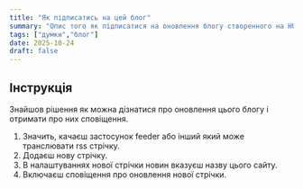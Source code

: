 ```yaml
---
title: "Як підписатись на цей блог"
summary: "Опис того як підписатися на оновлення блогу створенного на HUGO через rss стрічку."
tags: ["думки","блог"]
date: 2025-10-24
draft: false
---
```


## Інструкція

Знайшов рішення як можна дізнатися про оновлення цього блогу і отримати про них сповіщення.

1. Значить, качаєш застосунок feeder або інший який може транслювати rss стрічку.
2. Додаєш нову стрічку. 
3. В налаштуваннях нової стрічки новин вказуєш назву цього сайту.
4. Включаєш сповіщення про оновлення нової стрічки. 
